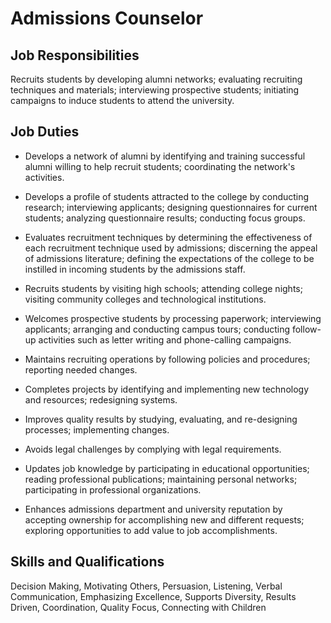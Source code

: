 # Admissions Counselor

## Job Responsibilities

Recruits students by developing alumni networks; evaluating recruiting techniques and materials; interviewing prospective students; initiating campaigns to induce students to attend the university.

## Job Duties

* Develops a network of alumni by identifying and training successful alumni willing to help recruit students; coordinating the network&apos;s activities.

* Develops a profile of students attracted to the college by conducting research; interviewing applicants; designing questionnaires for current students; analyzing questionnaire results; conducting focus groups.

* Evaluates recruitment techniques by determining the effectiveness of each recruitment technique used by admissions; discerning the appeal of admissions literature; defining the expectations of the college to be instilled in incoming students by the admissions staff.

* Recruits students by visiting high schools; attending college nights; visiting community colleges and technological institutions.

* Welcomes prospective students by processing paperwork; interviewing applicants; arranging and conducting campus tours; conducting follow-up activities such as letter writing and phone-calling campaigns.

* Maintains recruiting operations by following policies and procedures; reporting needed changes.

* Completes projects by identifying and implementing new technology and resources; redesigning systems.

* Improves quality results by studying, evaluating, and re-designing processes; implementing changes.

* Avoids legal challenges by complying with legal requirements.

* Updates job knowledge by participating in educational opportunities; reading professional publications; maintaining personal networks; participating in professional organizations.

* Enhances admissions department and university reputation by accepting ownership for accomplishing new and different requests; exploring opportunities to add value to job accomplishments.

## Skills and Qualifications

Decision Making, Motivating Others, Persuasion, Listening, Verbal Communication, Emphasizing Excellence, Supports Diversity, Results Driven, Coordination, Quality Focus, Connecting with Children

